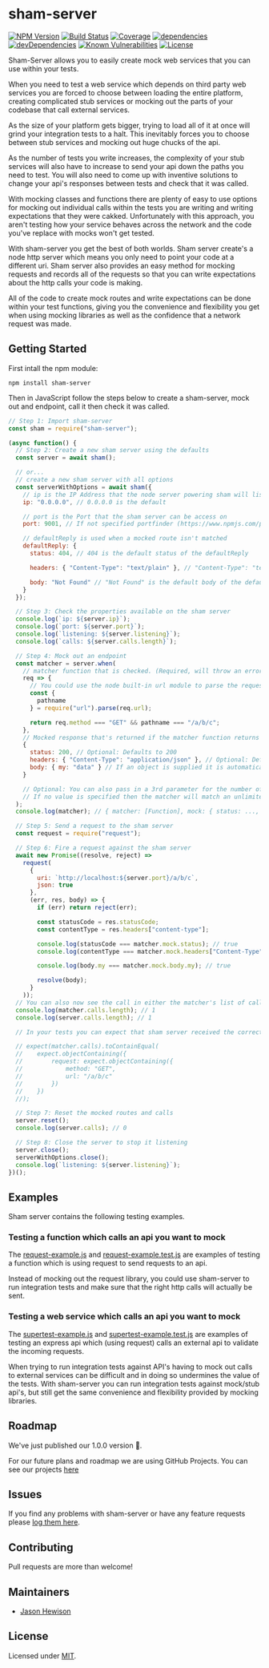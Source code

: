 # sham-server
[![NPM Version](https://img.shields.io/npm/v/sham-server.svg)](https://www.npmjs.com/package/sham-server)
[![Build Status](https://circleci.com/gh/dos-j/sham-server.svg?style=shield&circle-token=:circle-token)](https://circleci.com/gh/dos-j/sham-server) [![Coverage](https://img.shields.io/codecov/c/github/dos-j/sham-server.svg)](https://codecov.io/gh/dos-j/sham-server) [![dependencies](https://david-dm.org/dos-j/sham-server.svg)](https://david-dm.org/dos-j/sham-server) [![devDependencies](https://david-dm.org/dos-j/sham-server/dev-status.svg)](https://david-dm.org/dos-j/sham-server#info=devDependencies) [![Known Vulnerabilities](https://snyk.io/test/github/dos-j/sham-server/badge.svg)](https://snyk.io/test/github/dos-j/sham-server) [![License](	https://img.shields.io/github/license/dos-j/sham-server.svg)](https://github.com/dos-j/sham-server/blob/master/LICENSE)

Sham-Server allows you to easily create mock web services that you can use within your tests.

When you need to test a web service which depends on third party web services you are forced to choose between loading the entire platform, creating complicated stub services or mocking out the parts of your codebase that call external services.

As the size of your platform gets bigger, trying to load all of it at once will grind your integration tests to a halt. This inevitably forces you to choose between stub services and mocking out huge chucks of the api.

As the number of tests you write increases, the complexity of your stub services will also have to increase to send your api down the paths you need to test. You will also need to come up with inventive solutions to change your api's responses between tests and check that it was called.

With mocking classes and functions there are plenty of easy to use options for mocking out individual calls within the tests you are writing and writing expectations that they were cakked. Unfortunately with this approach, you aren't testing how your service behaves across the network and the code you've replace with mocks won't get tested.

With sham-server you get the best of both worlds. Sham server create's a node http server which means you only need to point your code at a different uri. Sham server also provides an easy method for mocking requests and records all of the requests so that you can write expectations about the http calls your code is making.

All of the code to create mock routes and write expectations can be done within your test functions, giving you the convenience and flexibility you get when using mocking libraries as well as the confidence that a network request was made.

## Getting Started

First intall the npm module:
```
npm install sham-server
```

Then in JavaScript follow the steps below to create a sham-server, mock out and endpoint, call it then check it was called.
```js
// Step 1: Import sham-server
const sham = require("sham-server");

(async function() {
  // Step 2: Create a new sham server using the defaults
  const server = await sham();

  // or...
  // create a new sham server with all options
  const serverWithOptions = await sham({
    // ip is the IP Address that the node server powering sham will listen on
    ip: "0.0.0.0", // 0.0.0.0 is the default

    // port is the Port that the sham server can be access on
    port: 9001, // If not specified portfinder (https://www.npmjs.com/package/portfinder) will find you the next available port.

    // defaultReply is used when a mocked route isn't matched
    defaultReply: {
      status: 404, // 404 is the default status of the defaultReply

      headers: { "Content-Type": "text/plain" }, // "Content-Type": "text/plain" is the default header of the defaultReply

      body: "Not Found" // "Not Found" is the default body of the default reply
    }
  });

  // Step 3: Check the properties available on the sham server
  console.log(`ip: ${server.ip}`);
  console.log(`port: ${server.port}`);
  console.log(`listening: ${server.listening}`);
  console.log(`calls: ${server.calls.length}`);

  // Step 4: Mock out an endpoint
  const matcher = server.when(
    // matcher function that is checked. (Required, will throw an error if not supplied)
    req => {
      // You could use the node built-in url module to parse the request
      const {
        pathname
      } = require("url").parse(req.url);

      return req.method === "GET" && pathname === "/a/b/c";
    },
    // Mocked response that's returned if the matcher function returns true (Required, will throw an error if not supplied)
    {
      status: 200, // Optional: Defaults to 200
      headers: { "Content-Type": "application/json" }, // Optional: Defaults to { "Content-Type": "application/json" }
      body: { my: "data" } // If an object is supplied it is automatically stringified using JSON.stringify(...)
    }

    // Optional: You can also pass in a 3rd parameter for the number of times the matcher should match. After which it will be deleted.
    // If no value is specified then the matcher will match an unlimited number of times.
  );
  console.log(matcher); // { matcher: [Function], mock: { status: ..., headers: ..., body: ... }, calls: [] }

  // Step 5: Send a request to the sham server
  const request = require("request");

  // Step 6: Fire a request against the sham server
  await new Promise((resolve, reject) =>
    request(
      {
        uri: `http://localhost:${server.port}/a/b/c`,
        json: true
      },
      (err, res, body) => {
        if (err) return reject(err);

        const statusCode = res.statusCode;
        const contentType = res.headers["content-type"];

        console.log(statusCode === matcher.mock.status); // true
        console.log(contentType === matcher.mock.headers["Content-Type"]); // true

        console.log(body.my === matcher.mock.body.my); // true

        resolve(body);
      }
    ));
  // You can also now see the call in either the matcher's list of calls or the server's list of calls
  console.log(matcher.calls.length); // 1
  console.log(server.calls.length); // 1

  // In your tests you can expect that sham server received the correct request by doing (jest example)

  // expect(matcher.calls).toContainEqual(
  //    expect.objectContaining({
  //        request: expect.objectContaining({
  //            method: "GET",
  //            url: "/a/b/c"
  //        })
  //    })
  //);

  // Step 7: Reset the mocked routes and calls
  server.reset();
  console.log(server.calls); // 0

  // Step 8: Close the server to stop it listening
  server.close();
  serverWithOptions.close();
  console.log(`listening: ${server.listening}`);
})();

```

## Examples

Sham server contains the following testing examples.

### Testing a function which calls an api you want to mock

The [request-example.js](https://github.com/dos-j/sham-server/tree/master/examples/request-example.js) and [request-example.test.js](https://github.com/dos-j/sham-server/tree/master/examples/request-example.test.js) are examples of testing a function which is using request to send requests to an api.

Instead of mocking out the request library, you could use sham-server to run integration tests and make sure that the right http calls will actually be sent.

### Testing a web service which calls an api you want to mock

The [supertest-example.js](https://github.com/dos-j/sham-server/tree/master/examples/supertest-example.js) and [supertest-example.test.js](https://github.com/dos-j/sham-server/tree/master/examples/supertest-example.test.js) are examples of testing an express api which (using request) calls an external api to validate the incoming requests.

When trying to run integration tests against API's having to mock out calls to external services can be difficult and in doing so undermines the value of the tests. With sham-server you can run integration tests against mock/stub api's, but still get the same convenience and flexibility provided by mocking libraries.

## Roadmap

We've just published our 1.0.0 version 🎉.

For our future plans and roadmap we are using GitHub Projects. You can see our projects [here](https://github.com/dos-j/sham-server/projects)

## Issues

If you find any problems with sham-server or have any feature requests please [log them here](https://github.com/dos-j/sham-server/issues?state=open).

## Contributing

Pull requests are more than welcome!

## Maintainers
* [Jason Hewison](https://github.com/JasonHewison)

## License

Licensed under [MIT](./LICENSE).

